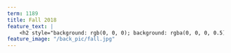 ```yaml
---
term: 1189
title: Fall 2018
feature_text: |
    <h2 style="background: rgb(0, 0, 0); background: rgba(0, 0, 0, 0.5); color: #FDD54F; padding: 10px;">Fall 2018</h2>
feature_image: "/back_pic/fall.jpg"
---
```

